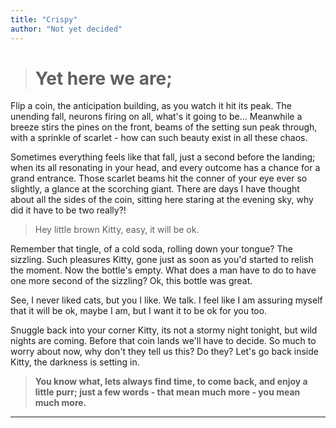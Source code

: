 ```yaml
---
title: "Crispy"
author: "Not yet decided"
---
```


># Yet here we are;

Flip a coin, the anticipation building, as you watch it hit its peak. The unending fall, neurons firing on all, what's it going to be... Meanwhile a breeze stirs the pines on the front, beams of the setting sun peak through, with a sprinkle of scarlet - how can such beauty exist in all these chaos.

Sometimes everything feels like that fall, just a second before the landing; when its all resonating in your head, and every outcome has a chance for a grand entrance. Those scarlet beams hit the conner of your eye ever so slightly, a glance at the scorching giant. There are days I have thought about all the sides of the coin, sitting here staring at the evening sky, why did it have to be two really?! 
>Hey little brown Kitty, easy, it will be ok.

Remember that tingle, of a cold soda, rolling down your tongue? The sizzling. Such pleasures Kitty, gone just as soon as you'd started to relish the moment. Now the bottle's empty. What does a man have to do to have one more second of the sizzling? Ok, this bottle was great. 

See, I never liked cats, but you I like. We talk. I feel like I am assuring myself that it will be ok, maybe I am, but I want it to be ok for you too. 

Snuggle back into your corner Kitty, its not a stormy night tonight, but wild nights are coming. Before that coin lands we'll have to decide. So much to worry about now, why don't they tell us this? Do they? Let's go back inside Kitty, the darkness is setting in. 
>**You know what, lets always find time, to come back, and enjoy a little purr; just a few words - that mean much more - you mean much more.**

***